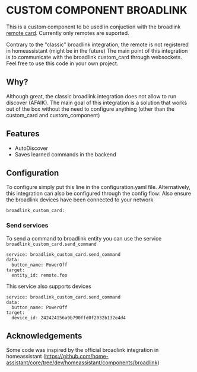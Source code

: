 # CUSTOM COMPONENT BROADLINK

This is a custom component to be used in conjuction with the broadlink [remote card](https://github.com/zroger49/broadllink-card). Currently only remotes are suported.

Contrary to the "classic" broadlink integration, the remote is not registered in homeassistant (might be in the future)
The main point of this integration is to communicate with the broadlink custom_card through websockets. Feel free to use this code in your own project.

## Why?

Although great, the classic broadlink integration does not allow to run discover (AFAIK). The main goal of this integration is a solution that works out of the box without the need to configure anything (other than the custom_card and custom_component)

## Features

- AutoDiscover
- Saves learned commands in the backend

## Configuration

To configure simply put this line in the configuration.yaml file. Alternatively, this integration can also be configured through the config flow:
Also ensure the broadlink devices have been connected to your network

```
broadlink_custom_card:
```

### Send services 
To send a command to broadlink entity you can use the service `broadlink_custom_card.send_command`

```
service: broadlink_custom_card.send_command
data:
  button_name: PowerOff
target:
  entity_id: remote.foo
```

This service also supports devices 

```
service: broadlink_custom_card.send_command
data:
  button_name: PowerOff
target:
  device_id: 242424156a9b790ffd0f2032b132e4d4
```

## Acknowledgements

Some code was inspired by the official broadlink integration in homeassistant (https://github.com/home-assistant/core/tree/dev/homeassistant/components/broadlink)
